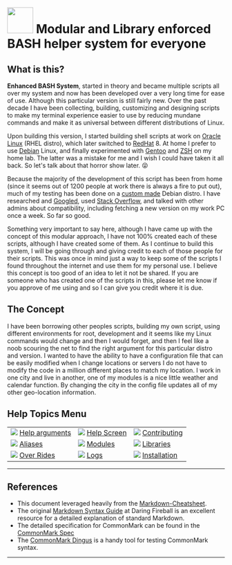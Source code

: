 # <img src="https://gitlab.com/public_scope/bash-projects/enhanced-bash-system/-/raw/master/documentation/images/icons/bash-icon-12.jpg" width="60" /> Modular and Library enforced BASH helper system for everyone

## What is this?
 **Enhanced BASH System**, started in theory and became multiple scripts all over my system and now has been developed over a very long time for ease of use. Although this particular version is still fairly new. Over the past decade I have been collecting, building, customizing and designing scripts to make my terminal experience easier to use by reducing mundane commands and make it as universal between different distributions of Linux.

Upon building this version, I started building shell scripts at work on [Oracle Linux](https://www.oracle.com/linux/) (RHEL distro), which later switched to [RedHat](https://www.redhat.com/) 8. At home I prefer to use [Debian](https://www.debian.org/) Linux, and finally experimented with [Gentoo](https://www.gentoo.org/) and [ZSH](http://zsh.sourceforge.net/) on my home lab. The latter was a mistake for me and I wish I could have taken it all back. So let's talk about that horror show later. :stuck_out_tongue_closed_eyes:

Because the majority of the development of this script has been from home (since it seems out of 1200 people at work there is always a fire to put out), much of my testing has been done on a [custom made](http://www.linuxfromscratch.org/) Debian distro. I have researched and [Googled](https://www.google.com/), used [Stack Overflow](http://www.stackoverflow.com/), and talked with other admins about compatibility, including fetching a new version on my work PC once a week. So far so good.

Something very important to say here, although I have came up with the concept of this modular approach, I have not 100% created each of these scripts, although I have created some of them. As I continue to build this system, I will be going through and giving credit to each of those people for their scripts. This was once in mind just a way to keep some of the scripts I found throughout the internet and use them for my personal use. I believe this concept is too good of an idea to let it not be shared. If you are someone who has created one of the scripts in this, please let me know if you approve of me using and so I can give you credit where it is due.

## The Concept
I have been borrowing other peoples scripts, building my own script, using different environments for root, development and it seems like my Linux commands would change and then I would forget, and then I feel like a noob scouring the net to find the right argument for this particular distro and version. I wanted to have the ability to have a configuration file that can be easily modified when I change locations or servers I do not have to modify the code in a million different places to match my location. I work in one city and live in another, one of my modules is a nice little weather and calendar function. By changing the city in the config file updates all of my other geo-location information.

## Help Topics Menu
|   |   |   |
|---|---|---|
| [<img src="https://gitlab.com/public_scope/bash-projects/enhanced-bash-system/-/raw/master/documentation/images/icons/browser_help.png">](https://gitlab.com/public_scope/bash-projects/enhanced-bash-system/-/blob/master/documentation/help-arguments.md) [Help arguments](https://gitlab.com/public_scope/bash-projects/enhanced-bash-system/-/blob/master/documentation/help-arguments.md)  |  [<img src="https://gitlab.com/public_scope/bash-projects/enhanced-bash-system/-/raw/master/documentation/images/icons/terminal_utilities.png" />](https://gitlab.com/public_scope/bash-projects/enhanced-bash-system/-/blob/master/documentation/help-screen.md) [Help Screen](https://gitlab.com/public_scope/bash-projects/enhanced-bash-system/-/blob/master/documentation/help-screen.md)  |  [<img src="https://gitlab.com/public_scope/bash-projects/enhanced-bash-system/-/raw/master/documentation/images/icons/system_users.png">](https://gitlab.com/public_scope/bash-projects/enhanced-bash-system/-/blob/master/documentation/contributing.md) [Contributing](https://gitlab.com/public_scope/bash-projects/enhanced-bash-system/-/blob/master/documentation/contributing.md)  |
| [<img src="https://gitlab.com/public_scope/bash-projects/enhanced-bash-system/-/raw/master/documentation/images/icons/alias.png" />](https://gitlab.com/public_scope/bash-projects/enhanced-bash-system/-/blob/master/documentation/aliases.md) [Aliases](https://gitlab.com/public_scope/bash-projects/enhanced-bash-system/-/blob/master/documentation/aliases.md)                            |  [<img src="https://gitlab.com/public_scope/bash-projects/enhanced-bash-system/-/raw/master/documentation/images/icons/application_executable.png" />](https://gitlab.com/public_scope/bash-projects/enhanced-bash-system/-/blob/master/documentation/modules.md) [Modules](https://gitlab.com/public_scope/bash-projects/enhanced-bash-system/-/blob/master/documentation/modules.md) | [<img src="https://gitlab.com/public_scope/bash-projects/enhanced-bash-system/-/raw/master/documentation/images/icons/applications_other.png" />](https://gitlab.com/public_scope/bash-projects/enhanced-bash-system/-/blob/master/documentation/libraries.md) [Libraries](https://gitlab.com/public_scope/bash-projects/enhanced-bash-system/-/blob/master/documentation/libraries.md)  |
| [<img src="https://gitlab.com/public_scope/bash-projects/enhanced-bash-system/-/raw/master/documentation/images/icons/applications_system.png" />](https://gitlab.com/public_scope/bash-projects/enhanced-bash-system/-/blob/master/documentation/over-rides.md) [Over Rides](https://gitlab.com/public_scope/bash-projects/enhanced-bash-system/-/blob/master/documentation/over-rides.md)  |  [<img src="https://gitlab.com/public_scope/bash-projects/enhanced-bash-system/-/raw/master/documentation/images/icons/document_properties.png" />](https://gitlab.com/public_scope/bash-projects/enhanced-bash-system/-/blob/master/documentation/logs.md) [Logs](https://gitlab.com/public_scope/bash-projects/enhanced-bash-system/-/blob/master/documentation/logs.md)  |  [<img src="https://gitlab.com/public_scope/bash-projects/enhanced-bash-system/-/raw/master/documentation/images/icons/generic_package.png" />](https://gitlab.com/public_scope/bash-projects/enhanced-bash-system/-/blob/master/documentation/installation.md) [Installation](https://gitlab.com/public_scope/bash-projects/enhanced-bash-system/-/blob/master/documentation/installation.md) |

___
>>>
## References

- This document leveraged heavily from the [Markdown-Cheatsheet](https://github.com/adam-p/markdown-here/wiki/Markdown-Cheatsheet).
- The original [Markdown Syntax Guide](https://daringfireball.net/projects/markdown/syntax)
  at Daring Fireball is an excellent resource for a detailed explanation of standard Markdown.
- The detailed specification for CommonMark can be found in the [CommonMark Spec](https://spec.commonmark.org/current/)
- The [CommonMark Dingus](http://try.commonmark.org) is a handy tool for testing CommonMark syntax.
>>>
___